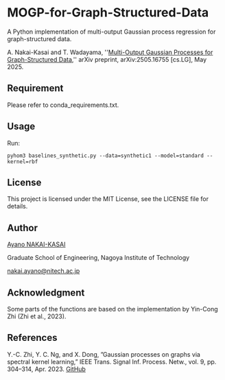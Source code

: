 # MOGP-for-Graph-Structured-Data

A Python implementation of multi-output Gaussian process regression for graph-structured data.

A. Nakai-Kasai and T. Wadayama, ''[Multi-Output Gaussian Processes for Graph-Structured Data](https://arxiv.org/abs/2505.16755),''  arXiv preprint, arXiv:2505.16755 [cs.LG], May 2025. 


## Requirement
Please refer to conda_requirements.txt.

## Usage
Run:
```
pyhom3 baselines_synthetic.py --data=synthetic1 --model=standard --kernel=rbf
```

## License
This project is licensed under the MIT License, see the LICENSE file for details.

## Author
[Ayano NAKAI-KASAI](https://sites.google.com/view/ayano-nakai/home/english)

Graduate School of Engineering, Nagoya Institute of Technology

nakai.ayano@nitech.ac.jp

## Acknowledgment
Some parts of the functions are based on the implementation by Yin-Cong Zhi (Zhi et al., 2023).

## References
Y.-C. Zhi, Y. C. Ng, and X. Dong, ”Gaussian processes on graphs via
spectral kernel learning,” IEEE Trans. Signal Inf. Process. Netw., vol. 9,
pp. 304–314, Apr. 2023. [GitHub](https://github.com/yincong-zhi/Polynomial_Kernel_Learning)
